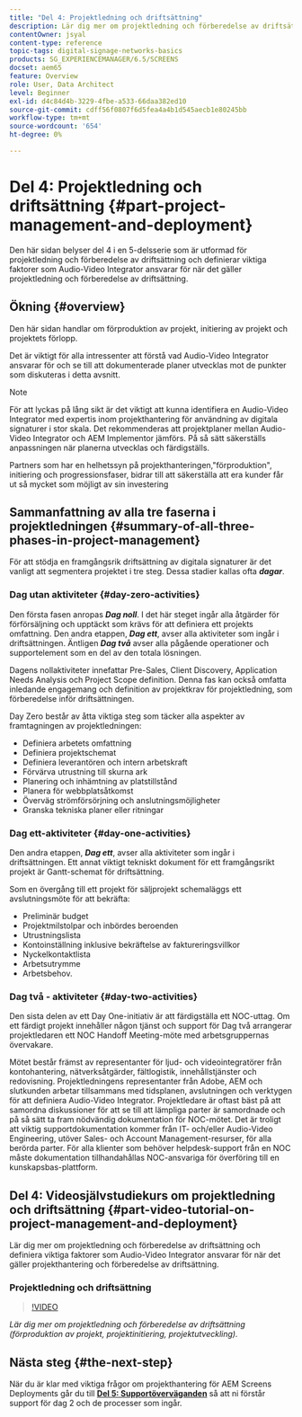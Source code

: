 ```yaml
---
title: "Del 4: Projektledning och driftsättning"
description: Lär dig mer om projektledning och förberedelse av driftsättning (förproduktion av projekt, projektinitiering, projektprogression) för AEM Screens.
contentOwner: jsyal
content-type: reference
topic-tags: digital-signage-networks-basics
products: SG_EXPERIENCEMANAGER/6.5/SCREENS
docset: aem65
feature: Overview
role: User, Data Architect
level: Beginner
exl-id: d4c84d4b-3229-4fbe-a533-66daa382ed10
source-git-commit: cdff56f0807f6d5fea4a4b1d545aecb1e80245bb
workflow-type: tm+mt
source-wordcount: '654'
ht-degree: 0%

---
```


# Del 4: Projektledning och driftsättning {#part-project-management-and-deployment}

Den här sidan belyser del 4 i en 5-delsserie som är utformad för projektledning och förberedelse av driftsättning och definierar viktiga faktorer som Audio-Video Integrator ansvarar för när det gäller projektledning och förberedelse av driftsättning.

## Ökning {#overview}

Den här sidan handlar om förproduktion av projekt, initiering av projekt och projektets förlopp.

Det är viktigt för alla intressenter att förstå vad Audio-Video Integrator ansvarar för och se till att dokumenterade planer utvecklas mot de punkter som diskuteras i detta avsnitt.

>[!NOTE]
>
>För att lyckas på lång sikt är det viktigt att kunna identifiera en Audio-Video Integrator med expertis inom projekthantering för användning av digitala signaturer i stor skala. Det rekommenderas att projektplaner mellan Audio-Video Integrator och AEM Implementor jämförs. På så sätt säkerställs anpassningen när planerna utvecklas och färdigställs.
>
>Partners som har en helhetssyn på projekthanteringen,&quot;förproduktion&quot;, initiering och progressionsfaser, bidrar till att säkerställa att era kunder får ut så mycket som möjligt av sin investering

## Sammanfattning av alla tre faserna i projektledningen {#summary-of-all-three-phases-in-project-management}

För att stödja en framgångsrik driftsättning av digitala signaturer är det vanligt att segmentera projektet i tre steg. Dessa stadier kallas ofta ***dagar***.

### Dag utan aktiviteter {#day-zero-activities}

Den första fasen anropas ***Dag noll***. I det här steget ingår alla åtgärder för förförsäljning och upptäckt som krävs för att definiera ett projekts omfattning. Den andra etappen, ***Dag ett***, avser alla aktiviteter som ingår i driftsättningen. Äntligen ***Dag två*** avser alla pågående operationer och supportelement som en del av den totala lösningen.

Dagens nollaktiviteter innefattar Pre-Sales, Client Discovery, Application Needs Analysis och Project Scope definition. Denna fas kan också omfatta inledande engagemang och definition av projektkrav för projektledning, som förberedelse inför driftsättningen.

Day Zero består av åtta viktiga steg som täcker alla aspekter av framtagningen av projektledningen:

* Definiera arbetets omfattning
* Definiera projektschemat
* Definiera leverantören och intern arbetskraft
* Förvärva utrustning till skurna ark
* Planering och inhämtning av platstillstånd
* Planera för webbplatsåtkomst
* Överväg strömförsörjning och anslutningsmöjligheter
* Granska tekniska planer eller ritningar

### Dag ett-aktiviteter {#day-one-activities}

Den andra etappen, ***Dag ett***, avser alla aktiviteter som ingår i driftsättningen. Ett annat viktigt tekniskt dokument för ett framgångsrikt projekt är Gantt-schemat för driftsättning.

Som en övergång till ett projekt för säljprojekt schemaläggs ett avslutningsmöte för att bekräfta:

* Preliminär budget
* Projektmilstolpar och inbördes beroenden
* Utrustningslista
* Kontoinställning inklusive bekräftelse av faktureringsvillkor
* Nyckelkontaktlista
* Arbetsutrymme
* Arbetsbehov.

### Dag två - aktiviteter {#day-two-activities}

Den sista delen av ett Day One-initiativ är att färdigställa ett NOC-uttag. Om ett färdigt projekt innehåller någon tjänst och support för Dag två arrangerar projektledaren ett NOC Handoff Meeting-möte med arbetsgruppernas övervakare.

Mötet består främst av representanter för ljud- och videointegratörer från kontohantering, nätverksåtgärder, fältlogistik, innehållstjänster och redovisning. Projektledningens representanter från Adobe, AEM och slutkunden arbetar tillsammans med tidsplanen, avslutningen och verktygen för att definiera Audio-Video Integrator. Projektledare är oftast bäst på att samordna diskussioner för att se till att lämpliga parter är samordnade och på så sätt ta fram nödvändig dokumentation för NOC-mötet. Det är troligt att viktig supportdokumentation kommer från IT- och/eller Audio-Video Engineering, utöver Sales- och Account Management-resurser, för alla berörda parter. För alla klienter som behöver helpdesk-support från en NOC måste dokumentation tillhandahållas NOC-ansvariga för överföring till en kunskapsbas-plattform.

## Del 4: Videosjälvstudiekurs om projektledning och driftsättning {#part-video-tutorial-on-project-management-and-deployment}

Lär dig mer om projektledning och förberedelse av driftsättning och definiera viktiga faktorer som Audio-Video Integrator ansvarar för när det gäller projekthantering och förberedelse av driftsättning.

### Projektledning och driftsättning

>[!VIDEO](https://video.tv.adobe.com/v/28408)

*Lär dig mer om projektledning och förberedelse av driftsättning (förproduktion av projekt, projektinitiering, projektutveckling).*

## Nästa steg {#the-next-step}

När du är klar med viktiga frågor om projekthantering för AEM Screens Deployments går du till **[Del 5: Supportöverväganden](support-considerations.md)** så att ni förstår support för dag 2 och de processer som ingår.
